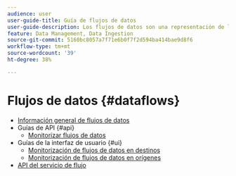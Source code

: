 ```yaml
---
audience: user
user-guide-title: Guía de flujos de datos
user-guide-description: Los flujos de datos son una representación de los trabajos de datos que mueven datos a través de Platform.
feature: Data Management, Data Ingestion
source-git-commit: 5160bc8057a7f71e6b0f7f2d594ba414bae9d8f6
workflow-type: tm+mt
source-wordcount: '39'
ht-degree: 38%

---
```



# Flujos de datos {#dataflows}

- [Información general de flujos de datos](./home.md)
- Guías de API {#api}
   - [Monitorizar flujos de datos](./api/monitor.md)
- Guías de la interfaz de usuario {#ui}
   - [Monitorización de flujos de datos en destinos](./ui/monitor-destinations.md)
   - [Monitorización de flujos de datos en orígenes](./ui/monitor-sources.md)
- [API del servicio de flujo](https://www.adobe.io/experience-platform-apis/references/flow-service/)